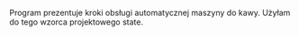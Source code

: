 Program prezentuje kroki obsługi automatycznej maszyny do kawy. Użyłam do tego wzorca projektowego state.
